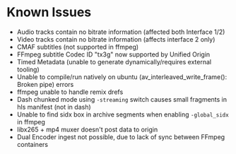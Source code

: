 # Known Issues

* Audio tracks contain no bitrate information (affected both Interface 1/2)
* Video tracks contain no bitrate information (affects interface 2 only)
* CMAF subtitles (not supported in ffmpeg)
* FFmpeg subtitle Codec ID "tx3g" now supported by Unified Origin
* Timed Metadata (unable to generate dynamically/requires external tooling)
* Unable to compile/run natively on ubuntu (av_interleaved_write_frame(): Broken
  pipe) errors
* ffmpeg unable to handle remix drefs
* Dash chunked mode using ``-streaming`` switch causes small fragments in hls
  manifest (not in dash)
* Unable to find sidx box in archive segments when enabling
  ``-global_sidx`` in ffmpeg
* libx265 + mp4 muxer doesn't post data to origin
* Dual Encoder ingest not possible, due to lack of sync between FFmpeg containers
